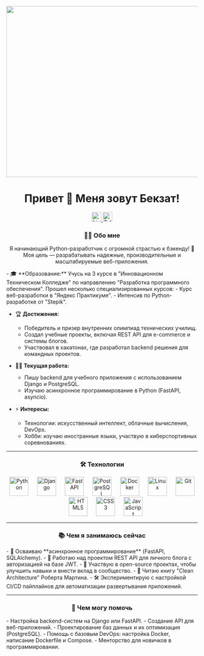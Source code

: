 <br clear="both">

<div align="center">
  <img height="450" width="820" src="https://media2.giphy.com/media/v1.Y2lkPTc5MGI3NjExbmRnazM5OWxwZGlrMXZwNDh3NnlxcnQxMGh3ZDh5bzg2YTV0NXczbyZlcD12MV9pbnRlcm5hbF9naWZfYnlfaWQmY3Q9Zw/Basrh159dGwKY/giphy.gif" />
</div>

<h1 align="center">Привет 👋 Меня зовут Бекзат!</h1>

<div align="center">
  <a href="https://www.linkedin.com/in/bekzat-talimbek-b9754a342" target="_blank">
    <img src="https://img.shields.io/badge/LinkedIn-0A66C2?style=for-the-badge&logo=linkedin&logoColor=white" height="25" alt="LinkedIn" />
  </a>
  <a href="https://t.me/lokkitc" target="_blank">
    <img src="https://img.shields.io/badge/Telegram-2CA5E0?style=for-the-badge&logo=telegram&logoColor=white" height="25" alt="Telegram" />
  </a>
</div>

<h3 align="center">👨‍💻 Обо мне</h3>

<p align="center">
Я начинающий Python-разработчик с огромной страстью к бэкенду! 🚀  
Моя цель — разрабатывать надежные, производительные и масштабируемые веб-приложения.
</p>

<p align="left">
- 🎓 **Образование:**  
  Учусь на 3 курсе в "Инновационном Техническом Колледже" по направлению "Разработка программного обеспечения".  
  Прошел несколько специализированных курсов:  
  - Курс веб-разработки в "Яндекс Практикуме".  
  - Интенсив по Python-разработке от "Stepik".  

- 🏆 **Достижения:**  
  - Победитель и призер внутренних олимпиад технических училищ.  
  - Создал учебные проекты, включая REST API для e-commerce и системы блогов.  
  - Участвовал в хакатонах, где разработал backend решения для командных проектов.

- 🧑‍💻 **Текущая работа:**  
  - Пишу backend для учебного приложения с использованием Django и PostgreSQL.  
  - Изучаю асинхронное программирование в Python (FastAPI, asyncio).  

- ⚡ **Интересы:**  
  - Технологии: искусственный интеллект, облачные вычисления, DevOps.  
  - Хобби: изучаю иностранные языки, участвую в киберспортивных соревнованиях.
</p>

---

<h3 align="center">🛠 Технологии</h3>

<div align="center">
  <img src="https://cdn.jsdelivr.net/gh/devicons/devicon/icons/python/python-original.svg" height="50" alt="Python" />
  <img width="15" />
  <img src="https://cdn.jsdelivr.net/gh/devicons/devicon/icons/django/django-plain.svg" height="50" alt="Django" />
  <img width="15" />
  <img src="https://cdn.jsdelivr.net/gh/devicons/devicon/icons/fastapi/fastapi-original.svg" height="50" alt="FastAPI" />
  <img width="15" />
  <img src="https://cdn.jsdelivr.net/gh/devicons/devicon/icons/postgresql/postgresql-original.svg" height="50" alt="PostgreSQL" />
  <img width="15" />
  <img src="https://cdn.jsdelivr.net/gh/devicons/devicon/icons/docker/docker-original.svg" height="50" alt="Docker" />
  <img width="15" />
  <img src="https://cdn.jsdelivr.net/gh/devicons/devicon/icons/linux/linux-original.svg" height="50" alt="Linux" />
  <img width="15" />
  <img src="https://cdn.jsdelivr.net/gh/devicons/devicon/icons/git/git-original.svg" height="50" alt="Git" />
  <img width="15" />
  <img src="https://cdn.jsdelivr.net/gh/devicons/devicon/icons/html5/html5-original.svg" height="50" alt="HTML5" />
  <img width="15" />
  <img src="https://cdn.jsdelivr.net/gh/devicons/devicon/icons/css3/css3-original.svg" height="50" alt="CSS3" />
  <img width="15" />
  <img src="https://cdn.jsdelivr.net/gh/devicons/devicon/icons/javascript/javascript-original.svg" height="50" alt="JavaScript" />
</div>

---

<h3 align="center">📚 Чем я занимаюсь сейчас</h3>

<p align="left">
- 🌱 Осваиваю **асинхронное программирование** (FastAPI, SQLAlchemy).  
- 🔧 Работаю над проектом REST API для личного блога с авторизацией на базе JWT.  
- 🤝 Участвую в open-source проектах, чтобы улучшить навыки и внести вклад в сообщество.  
- 📖 Читаю книгу "Clean Architecture" Роберта Мартина.  
- 🛠 Экспериментирую с настройкой CI/CD пайплайнов для автоматизации развертывания приложений.  
</p>

---

<h3 align="center">🌟 Чем могу помочь</h3>

<p align="left">
- Настройка backend-систем на Django или FastAPI.  
- Создание API для веб-приложений.  
- Проектирование баз данных и их оптимизация (PostgreSQL).  
- Помощь с базовым DevOps: настройка Docker, написание Dockerfile и Compose.  
- Менторство для новичков в программировании.  
</p>
